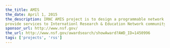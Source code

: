 ```yaml
---
the_title: AMIS
the_date: April 1, 2015
the_description: IRNC AMIS project is to design a programmable network measurement instrument and
provide services to Internationl Research & Education Network community. This project is funded by the National Science Foundation from 2015 to 2018.
sponsor_url: http://www.nsf.gov/
the_url: http://www.nsf.gov/awardsearch/showAward?AWD_ID=1450996
tags: ['projects', 'rss']
---
```

